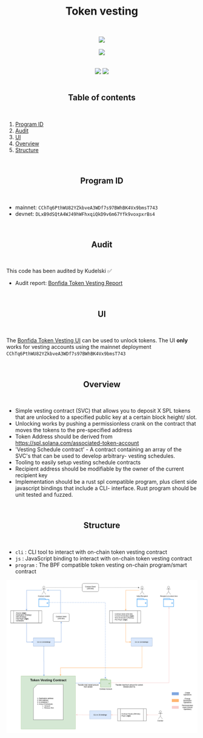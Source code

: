 <h1 align="center">Token vesting</h1>
<br />
<p align="center">
<img width="250" src="https://ftx.com/static/media/fida.ce20eedf.svg"/>
</p>
<p align="center">
<a href="https://twitter.com/bonfida">
<img src="https://img.shields.io/twitter/url?label=Bonfida&style=social&url=https%3A%2F%2Ftwitter.com%2Fbonfida">
</a>
</p>

<br />

<div align="center">
<img src="https://img.shields.io/badge/TypeScript-007ACC?style=for-the-badge&logo=typescript&logoColor=white" />
<img src="https://img.shields.io/badge/Rust-000000?style=for-the-badge&logo=rust&logoColor=white" />

</div>

<br />
<h2 align="center">Table of contents</h2>
<br />

1. [Program ID](#program-id)
2. [Audit](#audit)
3. [UI](#ui)
4. [Overview](#overview)
5. [Structure](#structure)

<br />
<a name="program-id"></a>
<h2 align="center">Program ID</h2>
<br />

- mainnet: `CChTq6PthWU82YZkbveA3WDf7s97BWhBK4Vx9bmsT743`
- devnet: `DLxB9dSQtA4WJ49hWFhxqiQkD9v6m67Yfk9voxpxrBs4`

<br />
<a name="audit"></a>
<h2 align="center">Audit</h2>
<br />

This code has been audited by Kudelski ✅

- Audit report: [Bonfida Token Vesting Report](/audit/Bonfida_SecurityAssessment_Vesting_Final050521.pdf)

<br />
<a name="ui"></a>
<h2 align="center">UI</h2>
<br />

The [Bonfida Token Vesting UI](https://vesting.bonfida.com) can be used to unlock tokens. The UI **only** works for vesting accounts using the mainnet deployment `CChTq6PthWU82YZkbveA3WDf7s97BWhBK4Vx9bmsT743`

<br />
<a name="overview"></a>
<h2 align="center">Overview</h2>
<br />

- Simple vesting contract (SVC) that allows you to deposit X SPL tokens that are unlocked to a specified public key at a certain block height/ slot.
- Unlocking works by pushing a permissionless crank on the contract that moves the tokens to the pre-specified address
- Token Address should be derived from https://spl.solana.com/associated-token-account
- 'Vesting Schedule contract' - A contract containing an array of the SVC's that can be used to develop arbitrary- vesting schedules.
- Tooling to easily setup vesting schedule contracts
- Recipient address should be modifiable by the owner of the current recipient key
- Implementation should be a rust spl compatible program, plus client side javascript bindings that include a CLI- interface. Rust program should be unit tested and fuzzed.

<br />
<a name="structure"></a>
<h2 align="center">Structure</h2>
<br />

- `cli` : CLI tool to interact with on-chain token vesting contract
- `js` : JavaScript binding to interact with on-chain token vesting contract
- `program` : The BPF compatible token vesting on-chain program/smart contract

![diagram](assets/structure.png)
